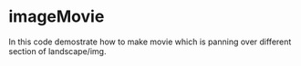 # imageMovie

In this code demostrate how to make movie which is panning over different section of landscape/img.
